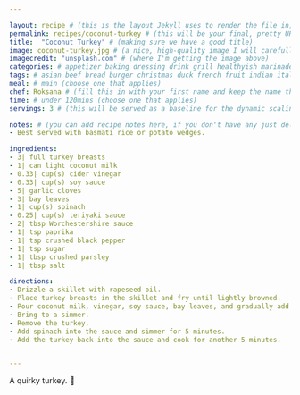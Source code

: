 ```yaml
---

layout: recipe # (this is the layout Jekyll uses to render the file in)
permalink: recipes/coconut-turkey # (this will be your final, pretty URL)
title:  "Coconut Turkey" # (making sure we have a good title)
image: coconut-turkey.jpg # (a nice, high-quality image I will carefully select for you)
imagecredit: "unsplash.com" # (where I'm getting the image above)
categories: # appetizer baking dressing drink grill healthyish marinade oven pickling quick raw salad sandwich sauce snack soup
tags: # asian beef bread burger christmas duck french fruit indian italian mexican nuts pasta pork poultry rice seafood thanksgiving vegetarian
meal: # main (choose one that applies)
chef: Roksana # (fill this in with your first name and keep the name the same for all your recipes, since each chef has his own collection of recipes)
time: # under 120mins (choose one that applies)
servings: 3 # (this will be served as a baseline for the dynamic scaling)

notes: # (you can add recipe notes here, if you don't have any just delete this whole section and it won't be processed)
- Best served with basmati rice or potato wedges.

ingredients:
- 3| full turkey breasts
- 1| can light coconut milk
- 0.33| cup(s) cider vinegar
- 0.33| cup(s) soy sauce 
- 5| garlic cloves
- 3| bay leaves
- 1| cup(s) spinach 
- 0.25| cup(s) teriyaki sauce
- 2| tbsp Worchestershire sauce
- 1| tsp paprika
- 1| tsp crushed black pepper
- 1| tsp sugar
- 1| tbsp crushed parsley
- 1| tbsp salt  

directions:
- Drizzle a skillet with rapeseed oil.
- Place turkey breasts in the skillet and fry until lightly browned.
- Pour coconut milk, vinegar, soy sauce, bay leaves, and gradually add all the rest of the spices.
- Bring to a simmer.
- Remove the turkey.
- Add spinach into the sauce and simmer for 5 minutes.
- Add the turkey back into the sauce and cook for another 5 minutes.


--- 
```

<!-- Below is the description, just write what you want or leave it empty 😁 -->
A quirky turkey. 🔪 